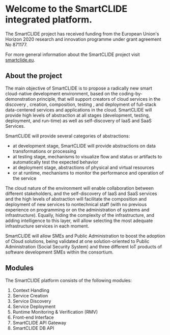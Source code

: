 # Welcome to the SmartCLIDE integrated platform.
The SmartCLIDE project has received funding from the European Union's Horizon 2020 research and innovation programme under grant agreement No 871177.

For more general information about the SmartCLIDE project visit [smartclide.eu](https://smartclide.eu/).

## About the project

The main objective of SmartCLIDE is to propose a radically new smart cloud-native development environment, based on the coding-by-demonstration principle, that will support creators of cloud services in the discovery , creation, composition, testing , and deployment of full-stack data-centered services and applications in the cloud. SmartCLIDE will provide high levels of abstraction at all stages (development, testing, deployment, and run-time) as well as self-discovery of IaaS and SaaS Services.

SmartCLIDE will provide several categories of abstractions:

* at development stage, SmartCLIDE will provide abstractions on data transformations or processing
* at testing stage, mechanisms to visualize flow and status or artifacts to automatically test the expected behavior
* at deployment stage, abstractions of physical and virtual resources
* or at runtime, mechanisms to monitor the performance and operation of the service

The cloud nature of the environment will enable collaboration between different stakeholders, and the self-discovery of IaaS and SaaS services and the high levels of abstraction will facilitate the composition and deployment of new services to nontechnical staff (with no previous experience on programming or on the administration of systems and infrastructure). Equally, hiding the complexity of the infrastructure, and adding intelligence to this layer, will allow selecting the most adequate infrastructure services in each moment.

SmartCLIDE will allow SMEs and Public Administration to boost the adoption of Cloud solutions, being validated at one solution-oriented to Public Administration (Social Security System) and three different IoT products of software development SMEs within the consortium.

## Modules

The SmartCLIDE platform consists of the following modules:

1. Context Handling
2. Service Creation
3. Service Discovery
4. Service Deployment 
5. Runtime Monitoring & Verification (RMV)
6. Front-end Interface
7. SmartCLIDE API Gateway
8. SmartCLIDE DB API